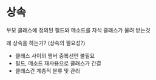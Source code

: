 상속
=======

부모 클래스에 정의된 필드와 메소드를 자식 클래스가 물려 받는것

왜 상속을 하는가? (상속의 필요성?)

- 클래스 사이의 맴버 중복선언 불필요
- 필드, 메소드 재사용으로 클래스가 간결
- 클래스간 계층적 분류 및 관리
